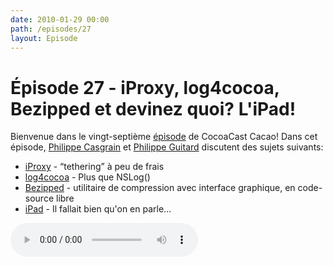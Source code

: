 ```yaml
---
date: 2010-01-29 00:00
path: /episodes/27
layout: Episode
---
```

# Épisode 27 - iProxy, log4cocoa, Bezipped et devinez quoi? L'iPad!
<p>Bienvenue dans le vingt-septième <a href="https://cacaocast.com/media/cacaocast_27.mp3" title="CocoaCast Cacao Episode 27">épisode</a> de CocoaCast Cacao! Dans cet épisode, <a href="http://www.twitter.com/philippec" title="Philippe Casgrain sur Twitter">Philippe Casgrain</a> et <a href="http://www.twitter.com/philippeguitard" title="Philippe Guitard sur Twitter">Philippe Guitard</a> discutent des sujets suivants:</p>
<ul><li><a href="http://wiki.github.com/tcurdt/iProxy/" title="iProxy">iProxy</a> - &ldquo;tethering&rdquo; à peu de frais</li>
<li><a href="http://cavoort.com/2010/01/04/log4cocoa-in-an-iphone-project/" title="log4cocoa">log4cocoa</a> - Plus que NSLog()</li>
<li><a href="http://github.com/MrRooni/Bezipped" title="Bezipped">Bezipped</a> - utilitaire de compression avec interface graphique, en code-source libre</li>
<li><a href="http://www.apple.com/fr/ipad/" title="l'iPad">iPad</a> - Il fallait bien qu'on en parle…</li>
</ul>
<p><audio controls><source src="https://cacaocast.com/media/cacaocast_27.mp3" type="audio/mpeg"><source src="https://cacaocast.com/media/cacaocast_27.mp3" type="audio/mp4">Votre navigateur ne supporte pas l'élément audio / Your browser does not support the audio element.</audio></p>
